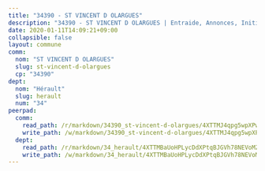 ```yaml
---
title: "34390 - ST VINCENT D OLARGUES"
description: "34390 - ST VINCENT D OLARGUES | Entraide, Annonces, Initiatives"
date: 2020-01-11T14:09:21+09:00
collapsible: false
layout: commune
comm:
  nom: "ST VINCENT D OLARGUES"
  slug: st-vincent-d-olargues
  cp: "34390"
dept:
  nom: "Hérault"
  slug: herault
  num: "34"
peerpad:
  comm:
    read_path: /r/markdown/34390_st-vincent-d-olargues/4XTTMJ4qpg5wpXPwUnJT2AicLQVskrL6Z8oH5nQryvJehvrtK
    write_path: /w/markdown/34390_st-vincent-d-olargues/4XTTMJ4qpg5wpXPwUnJT2AicLQVskrL6Z8oH5nQryvJehvrtK-K3TgUx29D5xm1CUo4YctmEX54hzLz6PoWiFCGUPuGdx1ox3UzB47Sj6VX28wphgYgRvka69GuhoAS27Lmkwtw4oPGPFauiDU8KXRW2qS779sU7j21t4HPfBb2EGQs2inMDXRyTeb
  dept:
    read_path: /r/markdown/34_herault/4XTTMBaUoHPLycDdXPtqBJGVh78NEVoMZNyf8Wnh1X5DK6Ew8
    write_path: /w/markdown/34_herault/4XTTMBaUoHPLycDdXPtqBJGVh78NEVoMZNyf8Wnh1X5DK6Ew8-K3TgTd4rzWVX1F82NgGyNepGUxhqCmodCALjxNZeEdBQWQhd1NJYx1gHMW9QBLL6sN41ALXRejLsG2VetgVferfVncrvVCz47dChJvN8ouQLRMdWs4KpxKPeRYR1nspmhzdBqF8J
---
```


